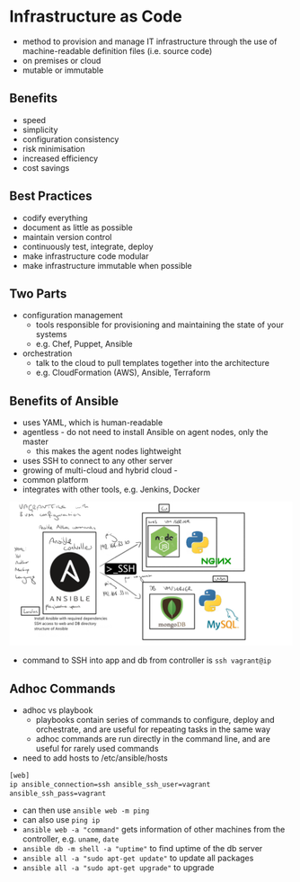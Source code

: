 # Infrastructure as Code

- method to provision and manage IT infrastructure through the use of  machine-readable definition files (i.e. source code)
- on premises or cloud
- mutable or immutable

## Benefits
- speed
- simplicity
- configuration consistency
- risk minimisation
- increased efficiency
- cost savings

## Best Practices
- codify everything
- document as little as possible
- maintain version control
- continuously test, integrate, deploy
- make infrastructure code modular
- make infrastructure immutable when possible

## Two Parts
- configuration management
    - tools responsible for provisioning and maintaining the state of your systems
    - e.g. Chef, Puppet, Ansible
- orchestration
    - talk to the cloud to pull templates together into the architecture
    - e.g. CloudFormation (AWS), Ansible, Terraform
    
## Benefits of Ansible
- uses YAML, which is human-readable
- agentless - do not need to install Ansible on agent nodes, only the master
    - this makes the agent nodes lightweight
- uses SSH to connect to any other server
- growing of multi-cloud and hybrid cloud - 
- common platform
- integrates with other tools, e.g. Jenkins, Docker

![Ansible Diagram](ansible_diagram.png)

- command to SSH into app and db from controller is `ssh vagrant@ip`

## Adhoc Commands
- adhoc vs playbook
  - playbooks contain series of commands to configure, deploy and orchestrate, and are useful for repeating tasks in the same way
  - adhoc commands are run directly in the command line, and are useful for rarely used commands
- need to add hosts to /etc/ansible/hosts
```
[web]
ip ansible_connection=ssh ansible_ssh_user=vagrant ansible_ssh_pass=vagrant
```
- can then use `ansible web -m ping`
- can also use `ping ip`
- `ansible web -a "command"` gets information of other machines from the controller, e.g. `uname`, `date`
- `ansible db -m shell -a "uptime"` to find uptime of the db server
- `ansible all -a "sudo apt-get update"` to update all packages
- `ansible all -a "sudo apt-get upgrade"` to upgrade